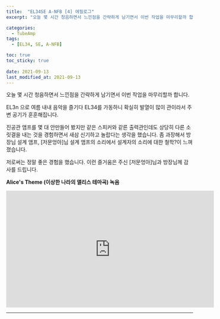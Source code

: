 ```yaml
---
title:  "EL34SE A-NFB [4] 에필로그"
excerpt: "오늘 몇 시간 청음하면서 느낀점을 간략하게 남기면서 이번 작업을 마무리할까 합니다."

categories:
  - TubeAmp
tags:
  - [EL34, SE, A-NFB]

toc: true
toc_sticky: true
 
date: 2021-09-13
last_modified_at: 2021-09-13
---
```

오늘 몇 시간 청음하면서 느낀점을 간략하게 남기면서 이번 작업을 마무리할까 합니다.

EL3n 으로 여름 내내 음악을 즐기다 EL34를 가동하니 확실히 발열이 많이 관이라서 주변 공기가 훈훈해집니다. 

진공관 앰프를 몇 대 안만들어 봤지만 같은 스피커와 같른 출력관인데도 상당히 다른 소릿결을 내는 것을 경험하면서 새삼 신기하고 놀랍다는 생각을 했습니다. 좀 과장해서 방장님 설계 앰프, [저문엉아]님 설계 앰프의 소리에서 설계자의  소리에 대한 철학?이 느껴졌습니다.  

저로써는 정말 좋은 경험을 했습니다. 이런 즐거움은 주신 [저문엉아]님과 방장님께 감사를 드립니다.  

**Alice's Theme (이상한 나라의 앨리스 테마곡) 녹음**

<iframe width="560" height="315" src="https://www.youtube.com/embed/df-Orsxcdt8" frameborder="0" allowfullscreen></iframe>

---
